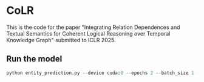 # CoLR
This is the code for the paper "Integrating Relation Dependences and Textual Semantics for Coherent Logical Reasoning over Temporal Knowledge Graph" submitted to ICLR 2025.
## Run the model
```python
python entity_prediction.py --device cuda:0 --epochs 2 --batch_size 1 --dataset icews14 --learning_rate 1e-5 --neg_sample_num_train 3 --neg_sample_num_valid 3 --neg_sample_num_test 50 --max_path_num 3 --mode head --seed 42 --do_test
```
